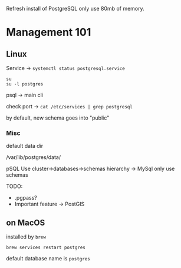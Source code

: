 Refresh install of PostgreSQL only use 80mb of memory.

# Management 101

## Linux
Service -> `systemctl status postgresql.service`

```
su
su -l postgres
```

psql -> main cli

check port -> `cat /etc/services | grep postgresql`

by default, new schema goes into "public"

### Misc

default data dir

/var/lib/postgres/data/

pSQL Use cluster->databases->schemas hierarchy
-> MySql only use schemas

TODO:
+ .pgpass?
+ Important feature -> PostGIS


## on MacOS

installed by `brew`

```
brew services restart postgres
```

default database name is `postgres`

